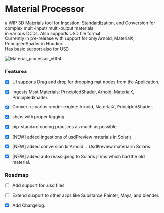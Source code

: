 # Material Processor
a WIP 3D Materials tool for Ingestion, Standardization, and Conversion for complex multi-input/ multi-output materials\
in various DCCs. Also supports USD file format.\
Currently in pre-release with support for only Arnold, MaterialX, PrincipledShader in Houdini.\
Has basic support also for USD.


![Material_processor_v004](https://github.com/Ahmed-Hindy/AxeFx_tools/assets/23151881/0a330312-8809-44bf-b6a9-35e233c57eda)


### Features
- [x] UI supports Drag and drop for dropping mat nodes from the Application.
- [x] Ingests Most Materials: PrincipledShader, Arnold, MaterialX, PrincipledShader.
- [x] Convert to varius render engine: Arnold, MaterialX, PrincipledShader.
- [x] ships with proper logging.
- [x] pip-standard coding practices as much as possible.
- [x] [NEW] added ingestions of usdPreview materials in Solaris.
- [x] [NEW] added conversion to Arnold + UsdPreview material in Solaris.
- [x] [NEW] added auto reassigning to Solaris prims which had the old material.


### Roadmap
- [ ] Add support for .usd files
- [ ] Extend support to other apps like Substance Painter, Maya, and blender.
- [x] Add Changelog.


